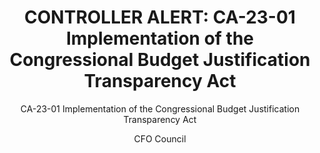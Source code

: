 ---
layout: resources-landing
author: CFO Council
type: Controller Alert
title: "CONTROLLER ALERT&#58; CA-23-01 Implementation of the Congressional Budget Justification Transparency Act"
subtitle: "CA-23-01 Implementation of the Congressional Budget Justification Transparency Act"
doc-link: ../assets/files/CA-23-01 Implementation of the CBJTA.pdf
filters: financial-assistance controller-alerts
---